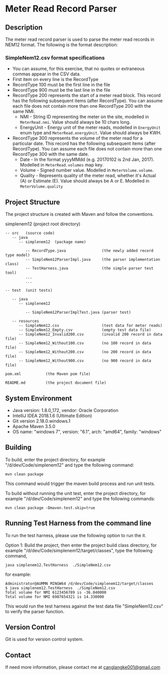 Meter Read Record Parser
===========================================

Description
-----------

The meter read record parser is used to parse the meter read records in NEM12 format. 
The following is the format description:

### SimpleNem12.csv format specifications
* You can assume, for this exercise, that no quotes or extraneous commas appear in the CSV data.
* First item on every line is the RecordType
* RecordType 100 must be the first line in the file
* RecordType 900 must be the last line in the file
* RecordType 200 represents the start of a meter read block.  This record has the following subsequent items (after RecordType).
You can assume each file does not contain more than one RecordType 200 with the same NMI.
  * NMI - String ID representing the meter on the site, modelled in `MeterRead.nmi`.  Value should always be 10 chars long. 
  * EnergyUnit - Energy unit of the meter reads, modelled in `EnergyUnit` enum type and `MeterRead.energyUnit`.  Value should always be KWH.
* RecordType 300 represents the volume of the meter read for a particular date.  This record has the following subsequent items (after RecordType).
You can assume each file does not contain more than one RecordType 300 with the same date.
  * Date - In the format yyyyMMdd (e.g. 20170102 is 2nd Jan, 2017).  Modelled in `MeterRead.volumes` map key.
  * Volume - Signed number value.  Modelled in `MeterVolume.volume`.
  * Quality - Represents quality of the meter read, whether it's Actual (A) or Estimate (E).  Value should always be A or E.  Modelled in `MeterVolume.quality`
      

Project Structure
-----------------------------------------------

The project structure is created with Maven and follow the conventions. 

   
simplenem12 (project root directory)

    -- src   (source code)
       -- java
          -- simplenem12  (package name)
          
             -- RecordType.java                (the newly added record type model)
             -- SimpleNem12ParserImpl.java     (the parser implementation class)
             -- TestHarness.java               (the simple parser test tool)
             ... 
             ...
             
    -- test  (unit tests)
    
       -- java
          -- simplenem12
          
             -- SimpleNem12ParserImplTest.java (parser test)
          
       -- resources
          -- SimpleNem12.csv                   (test data for meter reads)
          -- SimpleNem12_Empty.csv             (empty test data file)
          -- SimpleNem12_Invalid200.csv        (invalid 200 record in data file)
          -- SimpleNem12_Without100.csv        (no 100 record in data file)
          -- SimpleNem12_Without200.csv        (no 200 record in data file)
          -- SimpleNem12_Without900.csv        (no 900 record in data file)
          
    pom.xml           (the Maven pom file)
    
    README.md         (the project document file)
          


System Environment
-----------------------------------------------
* Java version: 1.8.0_172, vendor: Oracle Corporation
* IntelliJ IDEA 2018.1.6 (Ultimate Edition)
* Git version 2.18.0.windows.1
* Apache Maven 3.5.0
* OS name: "windows 7", version: "6.1", arch: "amd64", family: "windows"


Building
--------

To build, enter the project directory, for example "/d/dev/Code/simplenem12" and type the following command:

    mvn clean package

This command would trigger the maven build process and run unit tests.

To build without running the unit test, enter the project directory, for example "/d/dev/Code/simplenem12" and
 type the following commands:

    mvn clean package -Dmaven.test.skip=true


Running Test Harness from the command line
-------------------------------------------

To run the test harness, please use the following option to run the it.

Option 1:
Build the project, then enter the project build class directory, for example "/d/dev/Code/simplenem12/target/classes", 
type the following command, 

    java simplenem12.TestHarness  ./SimpleNem12.csv

for example:
    
    Administrator@AUMMN MINGW64 /d/dev/Code/simplenem12/target/classes
    $ java simplenem12.TestHarness  ./SimpleNem12.csv
    Total volume for NMI 6123456789 is -36.840000
    Total volume for NMI 6987654321 is 14.330000

This would run the test harness against the test data file "SimpleNem12.csv" to verify the parser function.


Version Control
-------
Git is used for version control system.



Contact
-------
If need more information, please contact me at  canglangke001@gmail.com




